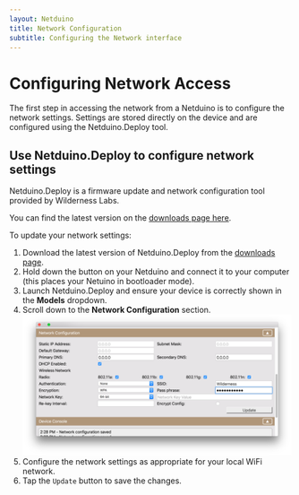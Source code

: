 ```yaml
---
layout: Netduino
title: Network Configuration
subtitle: Configuring the Network interface
---
```


# Configuring Network Access

The first step in accessing the network from a Netduino is to configure the network settings. Settings are stored directly on the device and are configured using the Netduino.Deploy tool.

## Use Netduino.Deploy to configure network settings
Netduino.Deploy is a firmware update and network configuration tool provided by Wilderness Labs.

You can find the latest version on the [downloads page here](https://www.wildernesslabs.co/About/Downloads/).

To update your network settings:
 1. Download the latest version of Netduino.Deploy from the [downloads page](https://www.wildernesslabs.co/About/Downloads/).
 2. Hold down the button on your Netduino and connect it to your computer (this places your Netuino in bootloader mode).
 3. Launch Netduino.Deploy and ensure your device is correctly shown in the **Models** dropdown.
 4. Scroll down to the **Network Configuration** section.
 ![ Network Configuration in Netduino.Deploy](NetduinoDeploy_03.png)
 5. Configure the network settings as appropriate for your local WiFi network.
 6. Tap the `Update` button to save the changes. 


